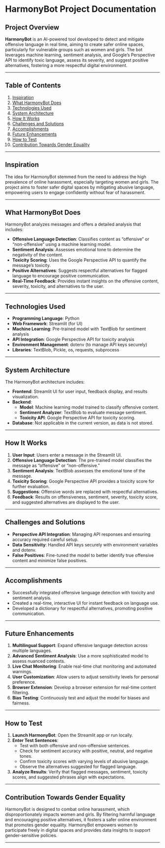 # HarmonyBot Project Documentation

## Project Overview
**HarmonyBot** is an AI-powered tool developed to detect and mitigate offensive language in real time, aiming to create safer online spaces, particularly for vulnerable groups such as women and girls. The bot leverages machine learning, sentiment analysis, and Google’s Perspective API to identify toxic language, assess its severity, and suggest positive alternatives, fostering a more respectful digital environment.

---

## Table of Contents
1. [Inspiration](#inspiration)
2. [What HarmonyBot Does](#what-harmonybot-does)
3. [Technologies Used](#technologies-used)
4. [System Architecture](#system-architecture)
5. [How It Works](#how-it-works)
6. [Challenges and Solutions](#challenges-and-solutions)
7. [Accomplishments](#accomplishments)
8. [Future Enhancements](#future-enhancements)
9. [How to Test](#how-to-test)
10. [Contribution Towards Gender Equality](#contribution-towards-gender-equality)

---

## Inspiration
The idea for HarmonyBot stemmed from the need to address the high prevalence of online harassment, especially targeting women and girls. The project aims to foster safer digital spaces by mitigating abusive language, empowering users to engage confidently without fear of harassment.

---

## What HarmonyBot Does
HarmonyBot analyzes messages and offers a detailed analysis that includes:
- **Offensive Language Detection**: Classifies content as “offensive” or “non-offensive” using a machine learning model.
- **Sentiment Analysis**: Assesses emotional tone to determine the negativity of the content.
- **Toxicity Scoring**: Uses the Google Perspective API to quantify the message’s toxicity.
- **Positive Alternatives**: Suggests respectful alternatives for flagged language to encourage positive communication.
- **Real-Time Feedback**: Provides instant insights on the offensive content, severity, toxicity, and alternatives to the user.

---

## Technologies Used
- **Programming Language**: Python
- **Web Framework**: Streamlit (for UI)
- **Machine Learning**: Pre-trained model with TextBlob for sentiment analysis
- **API Integration**: Google Perspective API for toxicity analysis
- **Environment Management**: dotenv (to manage API keys securely)
- **Libraries**: TextBlob, Pickle, os, requests, subprocess

---

## System Architecture
The HarmonyBot architecture includes:
- **Frontend**: Streamlit UI for user input, feedback display, and results visualization.
- **Backend**:
   - **Model**: Machine learning model trained to classify offensive content.
   - **Sentiment Analyzer**: TextBlob to evaluate message sentiment.
   - **Toxicity API**: Google Perspective API for toxicity scoring.
- **Database**: Not applicable in the current version, as data is not stored.

---

## How It Works
1. **User Input**: Users enter a message in the Streamlit UI.
2. **Offensive Language Detection**: The pre-trained model classifies the message as “offensive” or “non-offensive.”
3. **Sentiment Analysis**: TextBlob assesses the emotional tone of the message.
4. **Toxicity Scoring**: Google Perspective API provides a toxicity score for further evaluation.
5. **Suggestions**: Offensive words are replaced with respectful alternatives.
6. **Feedback**: Results on offensiveness, sentiment, severity, toxicity score, and suggested alternatives are displayed to the user.

---

## Challenges and Solutions
- **Perspective API Integration**: Managing API responses and ensuring accuracy required careful setup.
- **Data Sensitivity**: Handled API keys securely with environment variables and dotenv.
- **False Positives**: Fine-tuned the model to better identify true offensive content and minimize false positives.

---

## Accomplishments
- Successfully integrated offensive language detection with toxicity and sentiment analysis.
- Created a real-time, interactive UI for instant feedback on language use.
- Developed a dictionary for respectful alternatives, promoting positive communication.

---

## Future Enhancements
1. **Multilingual Support**: Expand offensive language detection across multiple languages.
2. **Advanced Sentiment Analysis**: Use a more sophisticated model to assess nuanced contexts.
3. **Live Chat Monitoring**: Enable real-time chat monitoring and automated warnings.
4. **User Customization**: Allow users to adjust sensitivity levels for personal preference.
5. **Browser Extension**: Develop a browser extension for real-time content filtering.
6. **Bias Testing**: Continuously test and adjust the model for biases and fairness.

---

## How to Test
1. **Launch HarmonyBot**: Open the Streamlit app or run locally.
2. **Enter Test Sentences**:
   - Test with both offensive and non-offensive sentences.
   - Check for sentiment accuracy with positive, neutral, and negative tones.
   - Confirm toxicity scores with varying levels of abusive language.
   - Observe the alternatives suggested for flagged language.
3. **Analyze Results**: Verify that flagged messages, sentiment, toxicity scores, and suggested phrases align with expectations.

---

## Contribution Towards Gender Equality
HarmonyBot is designed to combat online harassment, which disproportionately impacts women and girls. By filtering harmful language and encouraging positive alternatives, it fosters a safer online environment that promotes gender equality. HarmonyBot empowers women to participate freely in digital spaces and provides data insights to support gender-sensitive policies.

---

